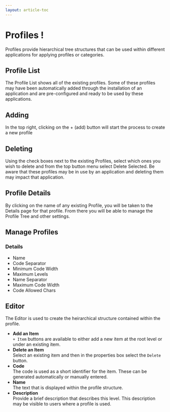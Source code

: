 ```yaml
---
layout: article-toc
---
```

# Profiles !
Profiles provide hierarchical tree structures that can be used within different applications for applying profiles or categories.

## Profile List
The Profile List shows all of the existing profiles. Some of these profiles may have been automatically added through the installation of an application and are pre-configured and ready to be used by these applications.

## Adding
In the top right, clicking on the + (add) button will start the process to create a new profile

## Deleting
Using the check boxes next to the existing Profiles, select which ones you wish to delete and from the top button menu select Delete Selected. Be aware that these profiles may be in use by an application and deleting them may impact that application.

## Profile Details
By clicking on the name of any existing Profile, you will be taken to the Details page for that profile. From there you will be able to manage the Profile Tree and other settings.

## Manage Profiles
### Details
* Name
* Code Separator
* Minimum Code Width
* Maximum Levels
* Name Separator
* Maximum Code Width
* Code Allowed Chars

## Editor
The Editor is used to create the heirarchical structure contained within the profile. 

* **Add an Item**<br>`+ Item` buttons are available to either add a new item at the root level or under an existing item.
* **Delete an Item**<br>Select an existing item and then in the properties box select the `Delete` button.
* **Code**<br>The code is used as a short identifier for the item.  These can be generated automatically or manually entered.
* **Name**<br>The text that is displayed within the profile structure.
* **Description**<br>Provide a brief description that describes this level. This description may be visible to users where a profile is used.
